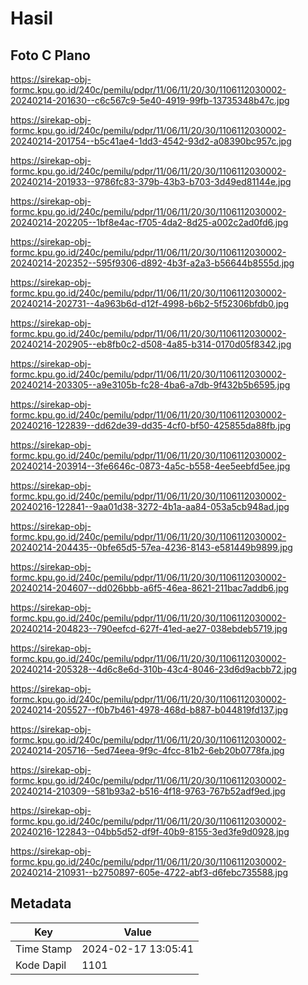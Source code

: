 # Hasil

## Foto C Plano

https://sirekap-obj-formc.kpu.go.id/240c/pemilu/pdpr/11/06/11/20/30/1106112030002-20240214-201630--c6c567c9-5e40-4919-99fb-13735348b47c.jpg

https://sirekap-obj-formc.kpu.go.id/240c/pemilu/pdpr/11/06/11/20/30/1106112030002-20240214-201754--b5c41ae4-1dd3-4542-93d2-a08390bc957c.jpg

https://sirekap-obj-formc.kpu.go.id/240c/pemilu/pdpr/11/06/11/20/30/1106112030002-20240214-201933--9786fc83-379b-43b3-b703-3d49ed81144e.jpg

https://sirekap-obj-formc.kpu.go.id/240c/pemilu/pdpr/11/06/11/20/30/1106112030002-20240214-202205--1bf8e4ac-f705-4da2-8d25-a002c2ad0fd6.jpg

https://sirekap-obj-formc.kpu.go.id/240c/pemilu/pdpr/11/06/11/20/30/1106112030002-20240214-202352--595f9306-d892-4b3f-a2a3-b56644b8555d.jpg

https://sirekap-obj-formc.kpu.go.id/240c/pemilu/pdpr/11/06/11/20/30/1106112030002-20240214-202731--4a963b6d-d12f-4998-b6b2-5f52306bfdb0.jpg

https://sirekap-obj-formc.kpu.go.id/240c/pemilu/pdpr/11/06/11/20/30/1106112030002-20240214-202905--eb8fb0c2-d508-4a85-b314-0170d05f8342.jpg

https://sirekap-obj-formc.kpu.go.id/240c/pemilu/pdpr/11/06/11/20/30/1106112030002-20240214-203305--a9e3105b-fc28-4ba6-a7db-9f432b5b6595.jpg

https://sirekap-obj-formc.kpu.go.id/240c/pemilu/pdpr/11/06/11/20/30/1106112030002-20240216-122839--dd62de39-dd35-4cf0-bf50-425855da88fb.jpg

https://sirekap-obj-formc.kpu.go.id/240c/pemilu/pdpr/11/06/11/20/30/1106112030002-20240214-203914--3fe6646c-0873-4a5c-b558-4ee5eebfd5ee.jpg

https://sirekap-obj-formc.kpu.go.id/240c/pemilu/pdpr/11/06/11/20/30/1106112030002-20240216-122841--9aa01d38-3272-4b1a-aa84-053a5cb948ad.jpg

https://sirekap-obj-formc.kpu.go.id/240c/pemilu/pdpr/11/06/11/20/30/1106112030002-20240214-204435--0bfe65d5-57ea-4236-8143-e581449b9899.jpg

https://sirekap-obj-formc.kpu.go.id/240c/pemilu/pdpr/11/06/11/20/30/1106112030002-20240214-204607--dd026bbb-a6f5-46ea-8621-211bac7addb6.jpg

https://sirekap-obj-formc.kpu.go.id/240c/pemilu/pdpr/11/06/11/20/30/1106112030002-20240214-204823--790eefcd-627f-41ed-ae27-038ebdeb5719.jpg

https://sirekap-obj-formc.kpu.go.id/240c/pemilu/pdpr/11/06/11/20/30/1106112030002-20240214-205328--4d6c8e6d-310b-43c4-8046-23d6d9acbb72.jpg

https://sirekap-obj-formc.kpu.go.id/240c/pemilu/pdpr/11/06/11/20/30/1106112030002-20240214-205527--f0b7b461-4978-468d-b887-b044819fd137.jpg

https://sirekap-obj-formc.kpu.go.id/240c/pemilu/pdpr/11/06/11/20/30/1106112030002-20240214-205716--5ed74eea-9f9c-4fcc-81b2-6eb20b0778fa.jpg

https://sirekap-obj-formc.kpu.go.id/240c/pemilu/pdpr/11/06/11/20/30/1106112030002-20240214-210309--581b93a2-b516-4f18-9763-767b52adf9ed.jpg

https://sirekap-obj-formc.kpu.go.id/240c/pemilu/pdpr/11/06/11/20/30/1106112030002-20240216-122843--04bb5d52-df9f-40b9-8155-3ed3fe9d0928.jpg

https://sirekap-obj-formc.kpu.go.id/240c/pemilu/pdpr/11/06/11/20/30/1106112030002-20240214-210931--b2750897-605e-4722-abf3-d6febc735588.jpg


## Metadata

| Key        | Value               |
| ---------- | ------------------- |
| Time Stamp | 2024-02-17 13:05:41 |
| Kode Dapil | 1101                |



